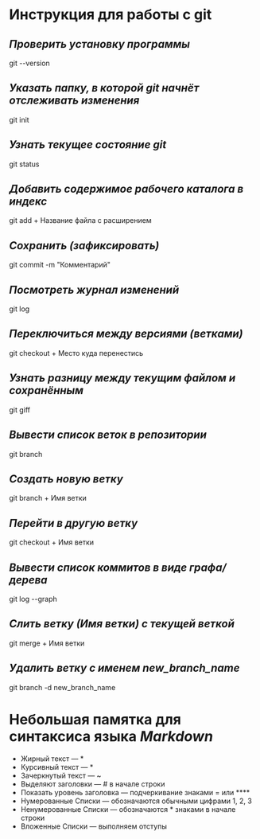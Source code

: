 # **Инструкция для работы с git**

## *Проверить установку программы* 

git --version

## *Указать папку, в которой git начнёт отслеживать изменения*

git init

## *Узнать текущее состояние git*

git status

## *Добавить содержимое рабочего каталога в индекс*

git add + Название файла с расширением 

## *Сохранить (зафиксировать)*

git commit -m "Комментарий"

## *Посмотреть журнал изменений*

git log

## *Переключиться между версиями (ветками)*

git checkout + Место куда перенестись 

## *Узнать разницу между текущим файлом и сохранённым*

git giff 

## *Вывести список веток в репозитории*

git branch

## *Создать новую ветку*

git branch + Имя ветки

## *Перейти в другую ветку*

git checkout + Имя ветки 

## *Вывести список коммитов в виде графа/дерева*

git log --graph 

## *Слить ветку (Имя ветки) с текущей веткой*

git merge + Имя ветки 

## *Удалить ветку с именем new_branch_name*

git branch -d new_branch_name

# **Небольшая памятка для синтаксиса языка _Markdown_**

* Жирный текст — *
* Курсивный текст — *
* Зачеркнутый текст — ~
* Выделяют заголовки — # в начале строки
* Показать уровень заголовка — подчеркивание знаками = или ****
* Нумерованные Списки — обозначаются обычными цифрами 1, 2, 3
* Ненумерованные Списки — обозначаются * знаками в начале строки
* Вложенные Списки — выполняем отступы


